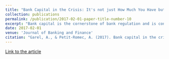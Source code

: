 ```yaml
---
title: "Bank Capital in the Crisis: It's not just How Much You Have but Who Provides it"
collection: publications
permalink: /publication/2017-02-01-paper-title-number-10
excerpt: "Bank capital is the cornerstone of bank regulation and is considered a key determinant of a bank's ability to withstand economic shocks. In the area of bank capital regulation, the general view is that more bank capital is better, irrespective of who provides it. In this paper, we investigate whether the investment horizon of bank capital providers matters for bank performance during the recent financial crisis. We observe that banks with more short-term investor ownership have worse stock returns during the crisis. Further exploration suggests that this is partially because banks with higher short-term investor ownership took more risk prior to the crisis but mainly because they experienced higher selling pressure during the crisis. Our results confirm the economic benefit of bank capital in helping banks to perform better during crises. However, when we decompose bank capital by the nature of its providers, we show that more capital is associated with worse performance when it is provided by short-term institutional investors."
date: 2017-02-01
venue: 'Journal of Banking and Finance'
citation: "Garel, A., & Petit-Romec, A. (2017). Bank capital in the crisis: It's not just how much you have but who provides it. Journal of banking & finance, 75, 152-166."
---
```

[Link to the article](https://www.sciencedirect.com/science/article/pii/S0378426616302047?casa_token=CXQdoljLdjsAAAAA:JhP0GHC1zTk9rSw0JpFssNhhXmklYO_U1o5EHOKjizECF39nEYDU0IcMSGqBGYYPcPEyzZo)
